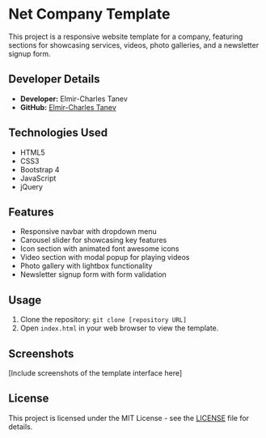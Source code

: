 # Net Company Template

This project is a responsive website template for a company, featuring sections for showcasing services, videos, photo galleries, and a newsletter signup form.

## Developer Details
- **Developer:** Elmir-Charles Tanev
- **GitHub:** [Elmir-Charles Tanev](https://github.com/charlestanev)

## Technologies Used
- HTML5
- CSS3
- Bootstrap 4
- JavaScript
- jQuery

## Features
- Responsive navbar with dropdown menu
- Carousel slider for showcasing key features
- Icon section with animated font awesome icons
- Video section with modal popup for playing videos
- Photo gallery with lightbox functionality
- Newsletter signup form with form validation

## Usage
1. Clone the repository: `git clone [repository URL]`
2. Open `index.html` in your web browser to view the template.

## Screenshots
[Include screenshots of the template interface here]

## License
This project is licensed under the MIT License - see the [LICENSE](LICENSE) file for details.
